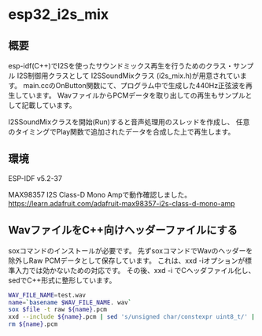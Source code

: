 # esp32_i2s_mix

## 概要
esp-idf(C++)でI2Sを使ったサウンドミックス再生を行うためのクラス・サンプル
I2S制御用クラスとして I2SSoundMixクラス (i2s_mix.h)が用意されています。
main.ccのOnButton関数にて、プログラム中で生成した440Hz正弦波を再生しています。
WavファイルからPCMデータを取り出しての再生もサンプルとして記載しています。

I2SSoundMixクラスを開始(Run)すると音声処理用のスレッドを作成し、
任意のタイミングでPlay関数で追加されたデータを合成した上で再生します。

## 環境
ESP-IDF v5.2-37

MAX98357 I2S Class-D Mono Ampで動作確認しました。
https://learn.adafruit.com/adafruit-max98357-i2s-class-d-mono-amp

## WavファイルをC++向けヘッダーファイルにする

soxコマンドのインストールが必要です。
先ずsoxコマンドでWavのヘッダーを除外しRaw PCMデータとして保存しています。
これは、xxd -iオプションが標準入力では効かないための対応です。
その後、xxd -i でCヘッダファイル化し、sedでC++形式に整形しています。

```bash
WAV_FILE_NAME=test.wav
name=`basename $WAV_FILE_NAME. wav`
sox $file -t raw ${name}.pcm
xxd --include ${name}.pcm | sed 's/unsigned char/constexpr uint8_t/' | sed 's/unsigned int/constexpr size_t/' > ${name}.h
rm ${name}.pcm
```

